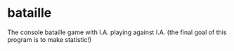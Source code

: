 bataille
========

The console bataille game with I.A. playing against I.A. (the final goal of this program is to make statistic!)
